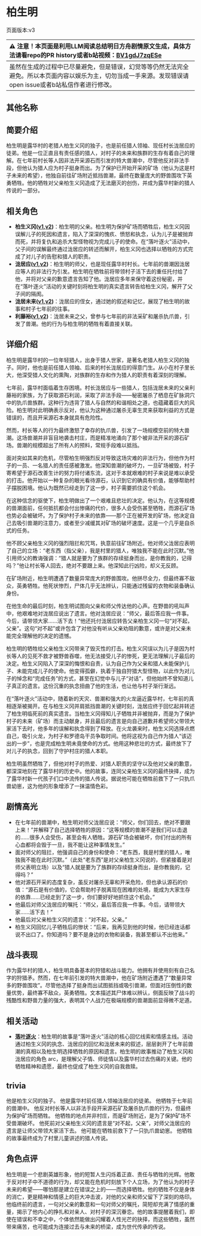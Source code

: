 # 柏生明
页面版本:v3
 

| :warning: 注意！本页面是利用LLM阅读总结明日方舟剧情原文生成，具体方法请看repo的PR history或者b站视频：[BV1gdJ7zqESe](https://www.bilibili.com/video/BV1gdJ7zqESe/)         |
|:----------------------------|
| 虽然在生成的过程中已尽量避免，但是错误，幻觉等等仍然无法完全避免。所以本页面内容以娱乐为主，切勿当成一手来源。发现错误请open issue或者b站私信作者进行修改。|



## 其他名称

## 简要介绍
柏生明是露华村的老猎人柏生义冈的独子，也是前任猎人领袖、现任村长泷居应的徒弟。他是一位正直且有责任感的猎人，对村子的未来和族群的生存有着自己的理解。在七年前村长等人因非法开采源石而引发的特大兽潮中，尽管他反对非法手段，但他认为猎人应为村子挺身而出。为了保护已开始开采的矿场（他认为这是村子未来的希望），他独自前往矿场附近抵挡兽潮，最终在数量庞大的野兽围攻下英勇牺牲。他的牺牲对父亲柏生义冈造成了无法磨灭的创伤，并成为露华村新的猎人传说的一部分。
## 相关角色
-   **柏生义冈([v1](../chars/extended_char_bai_sheng_yi_gang.md),[v2](extended_char_bai_sheng_yi_gang.md))**：柏生明的父亲。柏生明为保护矿场而牺牲后，柏生义冈因误解儿子的死因和遗言，陷入了深深的愧疚、愤怒和执念，认为儿子是被抛弃而死，并将复仇和追杀大型怪物视为完成儿子的使命。在“落叶逐火”活动中，父子间的误解最终通过泷居应的转述而解开，柏生义冈也选择以牺牲的方式完成了对儿子的告慰和猎人的职责。
-   **泷居应([v1](../chars/extended_char_long_ju_ying.md),[v2](extended_char_long_ju_ying.md))**：柏生明的师父，也是现任露华村村长。七年前的兽潮因泷居应等人的非法行为引发。柏生明在牺牲前将带领村子活下去的重任托付给了他，并将对父亲的歉意遗言告知了他。泷居应多年来保守着这份秘密，并在“落叶逐火”活动的关键时刻将柏生明的真实遗言转告给柏生义冈，解开了父子间的隔阂。
-   **泷居未来([v1](../chars/extended_char_long_ju_wei_lai.md),[v2](extended_char_long_ju_wei_lai.md))**：泷居应的侄女，通过她的叙述和记忆，展现了柏生明的故事和村子七年前的往事。
-   **利藤裕([v1](../chars/extended_char_li_teng_yu.md),[v2](extended_char_li_teng_yu.md))**：泷居未来之父，曾参与七年前的非法采矿和屠杀犰爪兽，引发了兽潮。他的行为与柏生明的牺牲有着直接关联。
## 详细介绍
柏生明是露华村的一位年轻猎人，出身于猎人世家，是著名老猎人柏生义冈的独子。同时，他也是前任猎人领袖、后来的村长泷居应的得意门生。从小在村子里长大，他深受猎人文化的熏陶，对族群的生存和作为猎人的职责有着深刻的理解。

七年前，露华村面临着生存困境。村长泷居应与一些猎人，包括泷居未来的父亲利藤裕的家族，为了获取源石利润，采取了非法手段——秘密屠杀了栖息在矿脉洞穴中的犰爪兽族群。这种行为违背了猎人与自然的和谐相处之道，也蕴藏着巨大的风险。柏生明对此明确表示反对，他认为这种通过屠杀无辜生灵来获取利益的方式是错误的，而且开采源石本身就具有危险性。

然而，村长等人的行为最终激怒了幸存的犰爪兽，引发了一场规模空前的特大兽潮。这场兽潮并非盲目地袭击村庄，而是精准地涌向了那个被非法开采的源石矿场。兽潮的规模超出了所有人的预料，常规手段难以抵挡。

面对突如其来的危机，尽管柏生明强烈反对导致这场灾难的非法行为，但他作为村子的一员、一名猎人的责任感被激发。他深知兽潮的破坏力，一旦矿场被毁，村子寄希望于源石改善生计的努力将付诸东流，这对于本就艰难的村子来说是难以承受的打击。他开始以一种复杂的眼光看待源石，认识到它的确具有价值，能够帮助村子摆脱困境。他认为既然已经走到了这一步，村子需要抓住这个机会。

在这种信念的驱使下，柏生明做出了一个艰难且悲壮的决定。他认为，在这等规模的兽潮面前，任何抵抗都会付出惨痛的代价，很多人会受伤甚至牺牲，而源石矿场也势必会被破坏。为了保护村子未来的依靠——那个正在被开发的矿场，他决定自己去吸引兽潮的注意力，或者至少减缓其对矿场的破坏速度。这是一个几乎是自杀式的任务。

他不顾父亲柏生义冈的强烈阻拦和咒骂，执意前往矿场附近。他对师父泷居应表明了自己的立场：“老东西（指父亲），我是村里的猎人，唯独我不能在此时沉默。”他引用师父的教诲强调：“猎人就是要为了族群的存续挺身而出，是你教我的，记得吗？”他让村长等人回去，绝对不要跟上来。他深知此行凶险，却义无反顾。

在矿场附近，柏生明遭遇了数量异常庞大的野兽围攻。他拼尽全力，但最终寡不敌众，英勇牺牲。他死状惨烈，尸体几乎无法辨认，只能通过残留的衣物和装备确认身份。

在他生命的最后时刻，柏生明试图向父亲和师父传达他的心声。在野兽的吼叫声中，他艰难地对泷居应说出了遗言。他对泷居应说：“师父，最后答应我一件事。今后，请带领大家......活下去！”他还托付泷居应转告父亲柏生义冈一句“对不起，父亲”。这句“对不起”或许包含了对他没有听从父亲劝阻的歉意，或许是对父亲未能完全理解他的决定的遗憾。

柏生明的牺牲给父亲柏生义冈带来了毁灭性的打击。柏生义冈误以为儿子是因为村长等人的见死不救才被野兽吞噬，他无法接受儿子的惨死，更无法理解儿子最后的决定。柏生义冈陷入了深深的悔恨和自责，认为自己作为父亲和猎人未能保护儿子、未能完成儿子的使命。他变得孤僻，执着于独自狩猎大型怪物，以此作为对儿子的悼念和“完成任务”的方式，甚至在幻觉中与儿子“对话”，但他始终不曾知道儿子真正的遗言。这份沉重的执念扭曲了他的生活，也让他与村子渐行渐远。

在“落叶逐火”活动中，随着新的天灾、兽潮和强大的火龙逼近露华村，七年前的真相逐渐被揭开。在与柏生义冈并肩抵挡兽潮的关键时刻，泷居应终于回忆起并转述了柏生明临死前的真实遗言。当柏生义冈得知儿子牺牲并非被抛弃，而是为了保护村子的未来（矿场）而主动献身，并且最后的遗言是向自己道歉并希望师父带领大家活下去时，他多年的误解和执念得到了释放。在火龙袭来时，柏生义冈选择点燃自己，吸引火龙，为村子和罗德岛干员争取时间。他将这视为自己作为猎人“该迈出的一步”，也是完成柏生明未竟使命的方式。他用这种悲壮的方式，最终放下了对儿子的执念，回到了守护村庄的猎人本职。

柏生明虽然牺牲了，但他对村子的热爱、对猎人职责的坚守以及他对父亲的歉意，都深深地刻在了露华村的历史中。他的故事，连同父亲柏生义冈的最终抉择，成为了露华村新一代孩子们口中流传的猎人传说。据说他可能在牺牲前救下了一只犰爪兽幼崽，这为他的形象增添了一抹温情色彩。
## 剧情高光
*   在七年前的兽潮中，柏生明对师父泷居应说：“师父，你们回去，绝对不要跟上来！”并解释了自己选择牺牲的原因：“这等规模的兽潮不是我们可以击退的......很多人会受伤，甚至会有人牺牲。源石矿场会被破坏，你们付出的所有心血都将会毁于一旦，我不能让这种事情发生。”
*   面对师父的阻拦，他强调自己的身份和使命：“老东西，我是村里的猎人，唯独我不能在此时沉默。”（此处“老东西”是对父亲柏生义冈说的，但紧接着是对师父表明立场）以及“猎人就是要为了族群的存续挺身而出，是你教我的，记得吗？”
*   他对源石开采的态度复杂，虽反对屠杀无辜和开采危险，但也承认源石的价值：“源石是有价值的，它会帮助村子脱离现在困难的处境，能成为大家生存的依靠......已经走到了这一步，你们要好好地抓住这个机会。”
*   他最后对师父泷居应的嘱托：“师父，最后答应我一件事。今后，请带领大家......活下去！”
*   他最后对父亲柏生义冈的遗言：“对不起，父亲。”
*   柏生义冈回忆儿子牺牲后的惨状：“后来，我再见到他的时候，他已经连话都说不出口了。你知道吗？要不是身边的衣物和装备，我甚至都认不出他来。”
## 战斗表现
作为露华村的猎人，柏生明具备基本的狩猎和战斗能力。他拥有并使用刻有自己名字的狩猎矛。然而，在七年前引发的特大兽潮中，他在矿场附近遭遇了“数量异常多的野兽围攻”。尽管他选择了挺身而出试图抵挡或吸引兽潮，但面对压倒性的数量优势，最终寡不敌众，英勇牺牲。文本描述其尸体难以辨认，侧面反映了战斗的残酷性和野兽力量的强大，表明其个人战力在极端规模的兽潮面前显得微不足道。
## 相关活动
-   **[落叶逐火](../stories/act24side.md)**：柏生明的故事是“落叶逐火”活动的核心回忆线索和情感主线。活动通过柏生义冈的执念、泷居应的回忆和泷居未来的叙述，层层剥开了七年前兽潮的真相以及柏生明选择牺牲的原因和遗言。柏生明的故事推动了柏生义冈和泷居应的角色 arc，是理解父子情、师徒情以及露华村过去伤痛的关键。他的牺牲精神和遗愿，最终也促成了柏生义冈的自我救赎。
## trivia
他是柏生义冈的独子。
他是露华村前任猎人领袖泷居应的徒弟。
他牺牲于七年前的兽潮中。
他反对村长等人以非法手段开采源石矿及屠杀犰爪兽的行为，但最终为保护矿场而牺牲。
他牺牲的地点并非村庄，而是矿场附近，是为了保护矿场不受兽潮破坏。
他死前对父亲柏生义冈的遗言是“对不起，父亲”，对师父泷居应的遗言是让师父带领大家活下去。
他可能在牺牲前救下了一只犰爪兽幼崽。
他牺牲的故事最终成为了村里儿童讲述的猎人传说。
## 角色点评
柏生明是一个悲剧英雄形象，他的短暂人生闪烁着正直、责任与牺牲的光辉。他敢于反对村子中不道德的行为，却又能在危机时刻放下个人立场，为了他认为的村子未来的希望——哪怕那是建立在错误之上的——而选择牺牲。他的牺牲不仅是身体的消亡，更是精神和情感上的巨大冲击波，对他的父亲和师父留下了深刻的烙印。他临终前的遗言，一句对父亲的歉意和一句对师父的嘱托，简短却充满了情感的重量，揭示了他内心的挣扎和对亲人、对村子的深沉眷恋。他的故事提醒着我们，即使在错误和不幸之中，个体依然能做出闪耀着人性光芒的抉择，而这些牺牲，虽然带来痛苦，也可能成为连接过去与未来的桥梁，成为世代传承的传说。